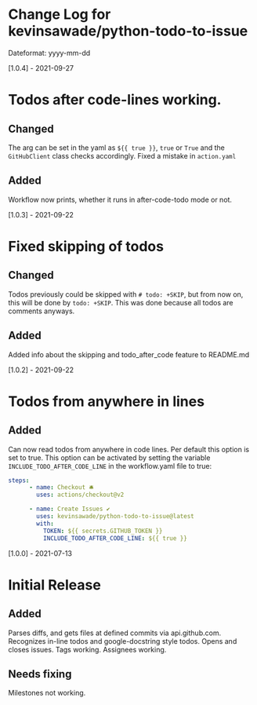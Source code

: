 # Change Log for kevinsawade/python-todo-to-issue

Dateformat: yyyy-mm-dd

[1.0.4] - 2021-09-27

# Todos after code-lines working.

## Changed

The arg can be set in the yaml as `${{ true }}`, `true` or `True` and the `GitHubClient` class checks accordingly.
Fixed a mistake in `action.yaml`

## Added

Workflow now prints, whether it runs in after-code-todo mode or not.

[1.0.3] - 2021-09-22

# Fixed skipping of todos

## Changed

Todos previously could be skipped with `# todo: +SKIP`, but from now on, this will be done by `todo: +SKIP`. This was done because all todos are comments anyways.

## Added

Added info about the skipping and todo_after_code feature to README.md

[1.0.2] - 2021-09-22

# Todos from anywhere in lines

## Added

Can now read todos from anywhere in code lines. Per default this option is set to true.
This option can be activated by setting the variable `INCLUDE_TODO_AFTER_CODE_LINE` in the workflow.yaml file to true:

```yaml
steps:
      - name: Checkout 🛎️
        uses: actions/checkout@v2

      - name: Create Issues ✔️
        uses: kevinsawade/python-todo-to-issue@latest
        with:
          TOKEN: ${{ secrets.GITHUB_TOKEN }}
          INCLUDE_TODO_AFTER_CODE_LINE: ${{ true }}
```

[1.0.0] - 2021-07-13

# Initial Release

## Added
Parses diffs, and gets files at defined commits via api.github.com.
Recognizes in-line todos and google-docstring style todos.
Opens and closes issues.
Tags working.
Assignees working.

## Needs fixing
Milestones not working.
